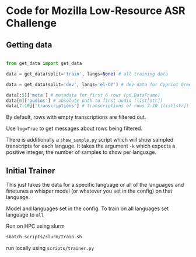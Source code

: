 # Code for Mozilla Low-Resource ASR Challenge

## Getting data

```python

from get_data import get_data

data = get_data(split='train', langs=None) # all training data

data = get_data(split='dev', langs='el-CY') # dev data for Cypriot Greek

data[:5]['meta'] # metadata for first 6 rows (pd.DataFrame)
data[0]['audios'] # absolute path to first audio (list[str])
data[7:10]['transcriptions'] # transcriptions of rows 7-10 (list[str])
```

By default, rows with empty transcriptions are filtered out.

Use `log=True` to get messages about rows being filtered.

There is additionally a `show_sample.py` script which will show sampled transcripts for each languge. It takes the argument `-k` which expects a positive integer, the number of samples to show per language.

## Initial Trainer

This just takes the data for a specific language or all of the languages and finetunes a whisper model (or whatever you set in the config) on that language.

Model and languages set in the config. To train on all languages set language to `all`

Run on HPC using slurm

```bash
sbatch scripts/slurm/train.sh
```

run locally using `scripts/trainer.py`
